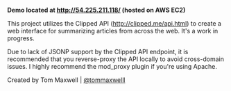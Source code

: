 <b>Demo located at http://54.225.211.118/ (hosted on AWS EC2)</b>

This project utilizes the Clipped API (http://clipped.me/api.html) to create a web interface for summarizing articles from across the web. It's
a work in progress.

Due to lack of JSONP support by the Clipped API endpoint, it is recommended that you reverse-proxy the API locally to avoid cross-domain issues. I highly recommend the mod_proxy plugin if you're using Apache. 

Created by Tom Maxwell | <a href="http://www.twitter.com/tommaxwelll">@tommaxwelll</a>
